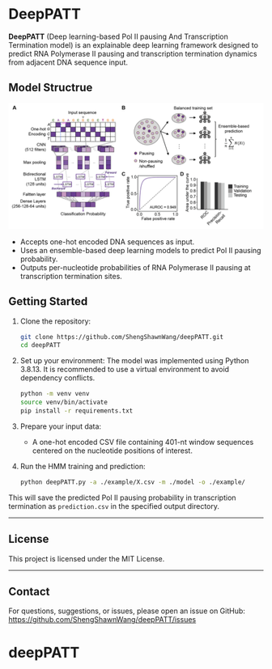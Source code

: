 # DeepPATT

**DeepPATT** (Deep learning-based Pol II pausing And Transcription Termination model) is an explainable deep learning framework designed to predict RNA Polymerase II pausing and transcription termination dynamics from adjacent DNA sequence input.


## Model Structrue 

![Model Structrue](figs/Schema.png)

- Accepts one-hot encoded DNA sequences as input.
- Uses an ensemble-based deep learning models to predict Pol II pausing probability.
- Outputs per-nucleotide probabilities of RNA Polymerase II pausing at transcription termination sites.

## Getting Started


1. Clone the repository:
   ```bash
   git clone https://github.com/ShengShawnWang/deepPATT.git
   cd deepPATT
   ```

2. Set up your environment:
   The model was implemented using Python 3.8.13. It is recommended to use a virtual environment to avoid dependency conflicts.
   ```bash
   python -m venv venv
   source venv/bin/activate
   pip install -r requirements.txt
   ```

3. Prepare your input data:
   - A one-hot encoded CSV file containing 401-nt window sequences centered on the nucleotide positions of interest.


4. Run the HMM training and prediction:
   ```bash
   python deepPATT.py -a ./example/X.csv -m ./model -o ./example/
   ```

This will save the predicted Pol II pausing probability in transcription termination as `prediction.csv` in the specified output directory.

---

## License

This project is licensed under the MIT License.

---

## Contact

For questions, suggestions, or issues, please open an issue on GitHub:
https://github.com/ShengShawnWang/deepPATT/issues
# deepPATT
